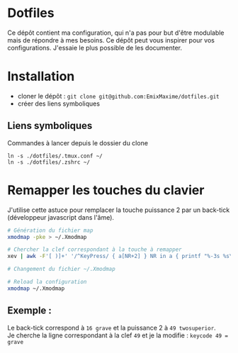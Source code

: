 # Dotfiles
Ce dépôt contient ma configuration, qui n'a pas pour but d'être modulable mais de répondre à mes besoins. Ce dépôt peut vous inspirer pour vos configurations. J'essaie le plus possible de les documenter.

# Installation
- cloner le dépôt : `git clone git@github.com:EmixMaxime/dotfiles.git`
- créer des liens symboliques

## Liens symboliques
Commandes à lancer depuis le dossier du clone
```shell
ln -s ./dotfiles/.tmux.conf ~/
ln -s ./dotfiles/.zshrc ~/
```

# Remapper les touches du clavier
J'utilise cette astuce pour remplacer la touche puissance 2 par un back-tick (développeur javascript dans l'âme). <br />
```bash
# Génération du fichier map
xmodmap -pke > ~/.Xmodmap

# Chercher la clef correspondant à la touche à remapper
xev | awk -F'[ )]+' '/^KeyPress/ { a[NR+2] } NR in a { printf "%-3s %s\n", $5, $8 }'

# Changement du fichier ~/.Xmodmap

# Reload la configuration
xmodmap ~/.Xmodmap
```
## Exemple :
Le back-tick correspond à `16 grave` et la puissance 2 à `49 twosuperior`. <br />
Je cherche la ligne correspondant à la clef `49` et je la modifie :
`keycode 49 = grave`

